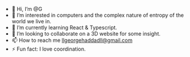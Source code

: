 - 👋 Hi, I’m @G
- 👀 I’m interested in computers and the complex nature of entropy of the world we live in.
- 🌱 I’m currently learning React & Typescript.
- 💞️ I’m looking to collaborate on a 3D website for some insight.
- 📫 How to reach me llgeorgehaddadll@gmail.com
- ⚡ Fun fact: I love coordination.
